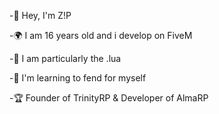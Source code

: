 -👋 Hey, I'm Z!P

-🌍 I am 16 years old and i develop on FiveM

-👀 I am particularly the .lua

-🌱 I'm learning to fend for myself

-🏆 Founder of TrinityRP & Developer of AlmaRP
